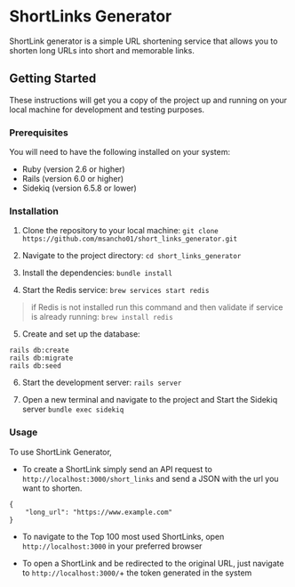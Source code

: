 # ShortLinks Generator

ShortLink generator is a simple URL shortening service that allows you to shorten long URLs into short and memorable links.

## Getting Started

These instructions will get you a copy of the project up and running on your local machine for development and testing purposes.

### Prerequisites
You will need to have the following installed on your system:

* Ruby (version 2.6 or higher)
* Rails (version 6.0 or higher)
* Sidekiq (version 6.5.8 or lower)

### Installation

1. Clone the repository to your local machine:
```git clone https://github.com/msancho01/short_links_generator.git```

2. Navigate to the project directory:
```cd short_links_generator```

3. Install the dependencies:
```bundle install```

4. Start the Redis service:
```brew services start redis```
> if Redis is not installed run this command and then validate if service is already running:
```brew install redis```

5. Create and set up the database:
```
rails db:create
rails db:migrate
rails db:seed
```

6. Start the development server:
```rails server```

7. Open a new terminal and navigate to the project and Start the Sidekiq server
``` bundle exec sidekiq ```

### Usage

To use ShortLink Generator,
* To create a ShortLink simply send an API request to `http://localhost:3000/short_links` and send a JSON with the url you want to shorten.
```
{
    "long_url": "https://www.example.com"
}
```

* To navigate to the Top 100 most used ShortLinks, open `http://localhost:3000` in your preferred browser

* To open a ShortLink and be redirected to the original URL, just navigate to `http://localhost:3000/`+ the token generated in the system
